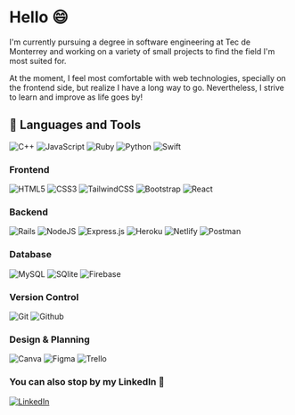 # Hello 😄

I'm currently pursuing a degree in software engineering at Tec de Monterrey and working on a variety of small projects to find the field I'm most suited for. 

At the moment, I feel most comfortable with web technologies, specially on the frontend side, but realize I have a long way to go. Nevertheless, I strive to learn and improve as life goes by!

## 🧰 Languages and Tools

![C++](https://img.shields.io/badge/C++-%2300599C.svg?style=for-the-badge&logo=c%2B%2B&logoColor=white) ![JavaScript](https://img.shields.io/badge/JavaScript-%23323330.svg?style=for-the-badge&logo=javascript&logoColor=%23F7DF1E) ![Ruby](https://img.shields.io/badge/ruby-A30031?style=for-the-badge&logo=ruby&logoColor=E40046) ![Python](https://img.shields.io/badge/Python-3670A0?style=for-the-badge&logo=python&logoColor=ffdd54) ![Swift](https://img.shields.io/badge/swift-ffffff?style=for-the-badge&logo=swift&logoColor=ffac14)

### Frontend
![HTML5](https://img.shields.io/badge/HTML-%23E34F26.svg?style=for-the-badge&logo=html5&logoColor=white) ![CSS3](https://img.shields.io/badge/CSS-%231572B6.svg?style=for-the-badge&logo=css3&logoColor=white) ![TailwindCSS](https://img.shields.io/badge/TailwindCSS-%2338B2AC.svg?style=for-the-badge&logo=tailwind-css&logoColor=white) ![Bootstrap](https://img.shields.io/badge/Bootstrap-%23563D7C.svg?style=for-the-badge&logo=bootstrap&logoColor=white) ![React](https://img.shields.io/badge/React-%2320232a.svg?style=for-the-badge&logo=react&logoColor=%2361DAFB)

### Backend
![Rails](https://img.shields.io/badge/rails-732C1A?style=for-the-badge&logo=rubyonrails&logoColor=FA1A0C) ![NodeJS](https://img.shields.io/badge/Node.JS-3C873A?style=for-the-badge&logo=node.js&logoColor=black) ![Express.js](https://img.shields.io/badge/Express.JS-%23404d59.svg?style=for-the-badge&logo=express&logoColor=%2361DAFB) ![Heroku](https://img.shields.io/badge/Heroku-%23430098.svg?style=for-the-badge&logo=heroku&logoColor=white) ![Netlify](https://img.shields.io/badge/Netlify-011f14.svg?style=for-the-badge&logo=netlify&logoColor=03925e) ![Postman](https://img.shields.io/badge/Postman-FF6C37?style=for-the-badge&logo=postman&logoColor=white)

### Database
![MySQL](https://img.shields.io/badge/MySQL-%2300f.svg?style=for-the-badge&logo=mysql&logoColor=white) ![SQlite](https://img.shields.io/badge/SQLite-07405E?style=for-the-badge&logo=sqlite&logoColor=white) ![Firebase](https://img.shields.io/badge/Firebase-%23039BE5.svg?style=for-the-badge&logo=firebase) 

### Version Control
![Git](https://img.shields.io/badge/git-3b2600?style=for-the-badge&logo=git&logoColor=b37400) ![Github](https://img.shields.io/badge/GitHub-100000?style=for-the-badge&logo=github&logoColor=white)

### Design & Planning

![Canva](https://img.shields.io/badge/Canva-2e318e.svg?style=for-the-badge&logo=Canva&logoColor=white) ![Figma](https://img.shields.io/badge/figma-ff5e7a.svg?style=for-the-badge&logo=figma&logoColor=white) ![Trello](https://img.shields.io/badge/trello-add8e6?style=for-the-badge&logo=trello&logoColor=0000ff) 

### You can also stop by my LinkedIn 👀

<p><a href="https://www.linkedin.com/in/maximiliano-villegas-garcía"><img src="https://img.shields.io/badge/LinkedIn-%230077B5.svg?logo=linkedin&logoColor=white" alt="LinkedIn"></a></p>

<!--
**MaxvG115/MaxvG115** is a ✨ _special_ ✨ repository because its `README.md` (this file) appears on your GitHub profile.

Here are some ideas to get you started:

- 🔭 I’m currently working on ...
- 🌱 I’m currently learning ...
- 👯 I’m looking to collaborate on ...
- 🤔 I’m looking for help with ...
- 💬 Ask me about ...
- 📫 How to reach me: ...
- 😄 Pronouns: ...
- ⚡ Fun fact: ...
-->
